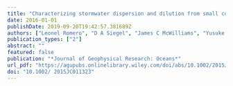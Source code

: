 ```yaml
---
title: "Characterizing stormwater dispersion and dilution from small coastal streams"
date: 2016-01-01
publishDate: 2019-09-20T19:42:57.381689Z
authors: ["Leonel Romero", "D A Siegel", "James C McWilliams", "Yusuke Uchiyama", "Charles Jones"]
publication_types: ["2"]
abstract: ""
featured: false
publication: "*Journal of Geophysical Research: Oceans*"
url_pdf: "https://agupubs.onlinelibrary.wiley.com/doi/abs/10.1002/2015JC011323"
doi: "10.1002/ 2015JC011323"
---
```


